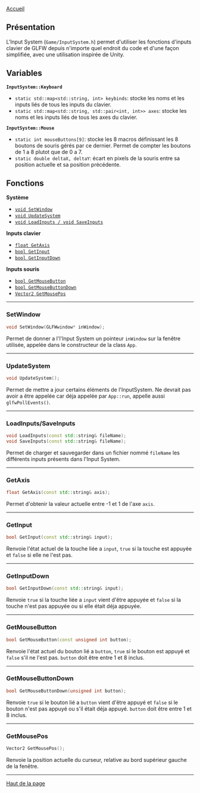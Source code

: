 [Accueil](Home)  

## Présentation

L'Input System (`Game/InputSystem.h`) permet d'utiliser les fonctions d'inputs clavier de GLFW depuis n'importe quel endroit du code et d'une façon simplifiée, avec une utilisation inspirée de Unity. 

## Variables
**`InputSystem::Keyboard`**  
- `static std::map<std::string, int> keybinds`: stocke les noms et les inputs liés de tous les inputs du clavier.  
- `static std::map<std::string, std::pair<int, int>> axes`: stocke les noms et les inputs liés de tous les axes du clavier.  

**`InputSystem::Mouse`**  
- `static int mouseButtons[9]`: stocke les 8 macros définissant les 8 boutons de souris gérés par ce dernier. Permet de compter les boutons de 1 a 8 plutot que de 0 a 7.  
- `static double deltaX, deltaY`: écart en pixels de la souris entre sa position actuelle et sa position précédente.  

## Fonctions

**Système**  
- [`void SetWindow`](#setwindow-1)  
- [`void UpdateSystem`](#updatesystem-1)  
- [`void LoadInputs / void SaveInputs`](#loadinputssaveinputs-1)  

**Inputs clavier**  
- [`float GetAxis`](#getaxis-1)  
- [`bool GetInput`](#getinput-1)  
- [`bool GetInputDown`](#getinputdown-1)  

**Inputs souris**  
- [`bool GetMouseButton`](#getmousebutton-1)  
- [`bool GetMouseButtonDown`](#getmousebuttondown-1)  
- [`Vector2 GetMousePos`](#getmousepos-1)  

---

### <h3 id="SetWindow">SetWindow</h3>
```c++ 
void SetWindow(GLFWwindow* inWindow);
```  
Permet de donner a l'l'Input System un pointeur `inWindow` sur la fenêtre utilisée, appelée dans le constructeur de la class `App`.  

---

### <h3 id="UpdateSystem">UpdateSystem</h3>
```c++ 
void UpdateSystem();
```  
Permet de mettre a jour certains éléments de l'InputSystem. Ne devrait pas avoir a être appelée car déja appelée par `App::run`, appelle aussi `glfwPollEvents()`.  

---

### <h3 id="LoadSave">LoadInputs/SaveInputs</h3>
```c++ 
void LoadInputs(const std::string& fileName);
void SaveInputs(const std::string& fileName);
```  
Permet de charger et sauvegarder dans un fichier nommé `fileName` les différents inputs présents dans l'Input System.  

---

### <h3 id="Axis">GetAxis</h3>
```c++
float GetAxis(const std::string& axis);
```
Permet d'obtenir la valeur actuelle entre -1 et 1 de l'axe `axis`.  

---

### <h3 id="Input">GetInput</h3>
```c++
bool GetInput(const std::string& input);
```
Renvoie l'état actuel de la touche liée a `input`, `true` si la touche est appuyée et `false` si elle ne l'est pas.  

---

### <h3 id="InputDown">GetInputDown</h3>
```c++
bool GetInputDown(const std::string& input);
```
Renvoie `true` si la touche liée a `input` vient d'être appuyée et `false` si la touche n'est pas appuyée ou si elle était déja appuyée.  

---

### <h3 id="MouseButton">GetMouseButton</h3>
```c++
bool GetMouseButton(const unsigned int button);
```
Renvoie l'état actuel du bouton lié a `button`, `true` si le bouton est appuyé et `false` s'il ne l'est pas. `button` doit être entre 1 et 8 inclus.  

---

### <h3 id="MouseDown">GetMouseButtonDown</h3>
```c++
bool GetMouseButtonDown(unsigned int button);
```
Renvoie `true` si le bouton lié a `button` vient d'être appuyé et `false` si le bouton n'est pas appuyé ou s'il était déja appuyé. `button` doit être entre 1 et 8 inclus.  

---

### <h3 id="MousePos">GetMousePos</h3>
```c++
Vector2 GetMousePos();
```
Renvoie la position actuelle du curseur, relative au bord supérieur gauche de la fenêtre.  

---

[Haut de la page](#présentation)  